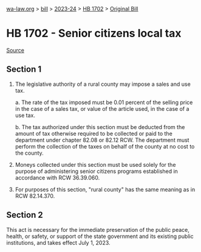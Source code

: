 [wa-law.org](/) > [bill](/bill/) > [2023-24](/bill/2023-24/) > [HB 1702](/bill/2023-24/hb/1702/) > [Original Bill](/bill/2023-24/hb/1702/1/)

# HB 1702 - Senior citizens local tax

[Source](http://lawfilesext.leg.wa.gov/biennium/2023-24/Pdf/Bills/House%20Bills/1702.pdf)

## Section 1
1. The legislative authority of a rural county may impose a sales and use tax.

    a. The rate of the tax imposed must be 0.01 percent of the selling price in the case of a sales tax, or value of the article used, in the case of a use tax.

    b. The tax authorized under this section must be deducted from the amount of tax otherwise required to be collected or paid to the department under chapter 82.08 or 82.12 RCW. The department must perform the collection of the taxes on behalf of the county at no cost to the county.

2. Moneys collected under this section must be used solely for the purpose of administering senior citizens programs established in accordance with RCW 36.39.060.

3. For purposes of this section, "rural county" has the same meaning as in RCW 82.14.370.

## Section 2
This act is necessary for the immediate preservation of the public peace, health, or safety, or support of the state government and its existing public institutions, and takes effect July 1, 2023.
